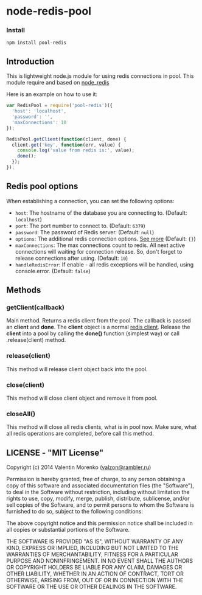 node-redis-pool
===============

### Install

    npm install pool-redis

## Introduction

This is lightweight node.js module for using redis connections in pool.
This module require and based on [node_redis][]

Here is an example on how to use it:

```js
var RedisPool = require('pool-redis')({
  'host': 'localhost',
  'password': '',
  'maxConnections': 10
});

RedisPool.getClient(function(client, done) {
  client.get('key', function(err, value) {
    console.log('value from redis is:', value);
    done();
  });
});
```

[node_redis]: https://github.com/mranney/node_redis


## Redis pool options

When establishing a connection, you can set the following options:

* `host`: The hostname of the database you are connecting to. (Default: `localhost`)
* `port`: The port number to connect to. (Default: `6379`)
* `password`: The password of Redis server. (Default: `null`)
* `options`: The additional redis connection options. [See more][] (Default: `{}`)
* `maxConnections`: The max connections count to redis. All next active connections will waiting for connection release. So, don't forget to release connections after using. (Default: `10`)
* `handleRedisError`: If enable - all redis exceptions will be handled, using console.error. (Default: `false`)

[See more]: https://github.com/mranney/node_redis#rediscreateclientport-host-options

## Methods

### getClient(callback)
Main method. Returns a redis client from the pool. The callback is passed an **client** and **done**. The **client** object is a normal [redis client][]. Release the **client** into a pool by calling the **done()** function (simplest way) or call .release(client) method.

### release(client)
This method will release client object back into the pool.

### close(client)
This method will close client object and remove it from pool.

### closeAll()
This method will close all redis clients, what is in pool now. Make sure, what all redis operations are completed, before call this method.

[redis client]: https://github.com/mranney/node_redis#usage

## LICENSE - "MIT License"

Copyright (c) 2014 Valentin Morenko (valzon@rambler.ru)

Permission is hereby granted, free of charge, to any person
obtaining a copy of this software and associated documentation
files (the "Software"), to deal in the Software without
restriction, including without limitation the rights to use,
copy, modify, merge, publish, distribute, sublicense, and/or sell
copies of the Software, and to permit persons to whom the
Software is furnished to do so, subject to the following
conditions:

The above copyright notice and this permission notice shall be
included in all copies or substantial portions of the Software.

THE SOFTWARE IS PROVIDED "AS IS", WITHOUT WARRANTY OF ANY KIND,
EXPRESS OR IMPLIED, INCLUDING BUT NOT LIMITED TO THE WARRANTIES
OF MERCHANTABILITY, FITNESS FOR A PARTICULAR PURPOSE AND
NONINFRINGEMENT. IN NO EVENT SHALL THE AUTHORS OR COPYRIGHT
HOLDERS BE LIABLE FOR ANY CLAIM, DAMAGES OR OTHER LIABILITY,
WHETHER IN AN ACTION OF CONTRACT, TORT OR OTHERWISE, ARISING
FROM, OUT OF OR IN CONNECTION WITH THE SOFTWARE OR THE USE OR
OTHER DEALINGS IN THE SOFTWARE.
